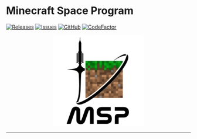# Minecraft Space Program

[![Releases](https://img.shields.io/github/v/release/MinecraftSpaceProgram/MSP?sort=semver&style=flat-square)](https://github.com/MinecraftSpaceProgram/MSP/releases)
[![Issues](https://img.shields.io/github/issues/MinecraftSpaceProgram/MSP?style=flat-square)](https://github.com/MinecraftSpaceProgram/MSP/issues)
[![GitHub](https://img.shields.io/github/license/MinecraftSpaceProgram/MSP?style=flat-square)](https://github.com/MinecraftSpaceProgram/MSP/blob/master/LICENSE)
[![CodeFactor](https://www.codefactor.io/repository/github/minecraftspaceprogram/msp/badge?style=flat-square)](https://www.codefactor.io/repository/github/minecraftspaceprogram/msp)

<p align="center">
<img src="https://github.com/MinecraftSpaceProgram/MinecraftSpaceProgram.github.io/raw/master/assets/img/MSP_black.png" width="250px">
</p>

---

